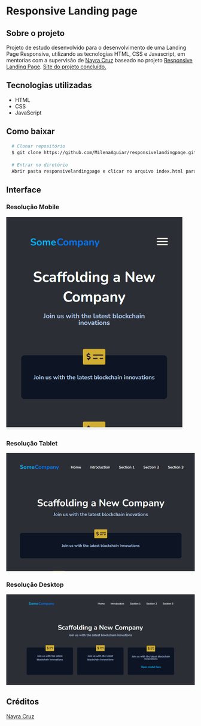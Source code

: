 # Responsive Landing page

## Sobre o projeto
Projeto de estudo desenvolvido para o desenvolvimento de uma Landing Page Responsiva, utilizando as tecnologias HTML, CSS e Javascript, em mentorias com a supervisão de <a href="https://www.linkedin.com/in/nayra-cruz/">Nayra Cruz</a> baseado no projeto <a href="https://www.figma.com/file/TnSdpyVrQKvGAVdIgOdsdK/Responsive-Landing-Page-Mentoria-Milena">Responsive Landing Page</a>. 
<a href="https://responsivelandingpage2.netlify.app">Site do projeto concluído.</a>
## Tecnologias utilizadas
* HTML
* CSS
* JavaScript
## Como baixar
```bash
  # Clonar repositório
  $ git clone https://github.com/MilenaAguiar/responsivelandingpage.git
  
  # Entrar no diretório
  Abrir pasta responsivelandingpage e clicar no arquivo index.html para visualizar o projeto.
```
## Interface
### Resolução Mobile
![](resolucao-mobile-gif.gif)

### Resolução Tablet 
![](resolucao-tablet-gif.gif)

### Resolução Desktop
![](resolucao-desktop-gif.gif)

## Créditos
<a href="https://www.linkedin.com/in/nayra-cruz/">Nayra Cruz</a>
